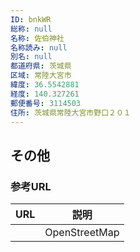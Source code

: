 ```yaml
---
ID: bnkWR
総称: null
名称: 佐伯神社
名称読み: null
別名: null
都道府県: 茨城県
区域: 常陸大宮市
緯度: 36.5542881
経度: 140.327261
郵便番号: 3114503
住所: 茨城県常陸大宮市野口２０１
---
```


## その他

### 参考URL

| URL | 説明          |
| --- | ------------- |
|     | OpenStreetMap |
